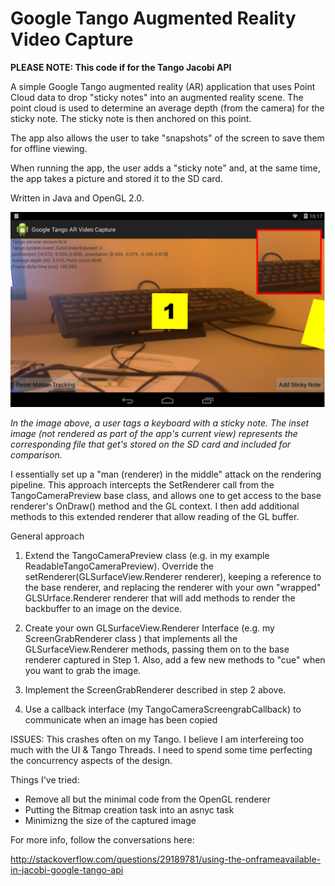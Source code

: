 # Google Tango Augmented Reality Video Capture

**PLEASE NOTE: This code if for the Tango Jacobi API**

A simple Google Tango augmented reality (AR) application that uses Point Cloud data to drop "sticky notes" into an augmented reality scene.  The point cloud is used to determine an average depth (from the camera) for the sticky note.  The sticky note is then anchored on this point.

The app also allows the user to take "snapshots" of the screen to save them for offline viewing.

When running the app, the user adds a "sticky note" and, at the same time, the app takes a picture and stored it to the SD card.

Written in Java and OpenGL 2.0.

![Tango Augmented Reality Video Capture](/screenshot.jpg?raw=true "Tango Augmented Reality Video Capture")

<i>In the image above, a user tags a keyboard with a sticky note.  The  inset image (not rendered as part of the app's current view) represents  the corresponding file that get's stored on the SD card and included for comparison.</i>

I essentially set up a "man (renderer) in the middle" attack on the rendering pipeline. This approach intercepts the SetRenderer call from the TangoCameraPreview base class, and allows one to get access to the base renderer's OnDraw() method and the GL context. I then add additional methods to this extended renderer that allow reading of the GL buffer.

General approach

1) Extend the TangoCameraPreview class (e.g. in my example ReadableTangoCameraPreview). Override the setRenderer(GLSurfaceView.Renderer renderer), keeping a reference to the base renderer, and replacing the renderer with your own "wrapped" GLSUrface.Renderer renderer that will add methods to render the backbuffer to an image on the device.

2) Create your own GLSurfaceView.Renderer Interface (e.g. my ScreenGrabRenderer class ) that implements all the GLSurfaceView.Renderer methods, passing them on to the base renderer captured in Step 1. Also, add a few new methods to "cue" when you want to grab the image.

3) Implement the ScreenGrabRenderer described in step 2 above.

4) Use a callback interface (my TangoCameraScreengrabCallback) to communicate when an image has been copied

ISSUES:  This crashes often on my Tango.  I believe I am interfereing too much with the UI & Tango Threads.  I need to spend some time perfecting the concurrency aspects of the design.  

Things I've tried:

- Remove all but the minimal code from the OpenGL renderer
- Putting the Bitmap creation task into an asnyc task
- Minimizng the size of the captured image

For more info, follow the conversations here:

http://stackoverflow.com/questions/29189781/using-the-onframeavailable-in-jacobi-google-tango-api
